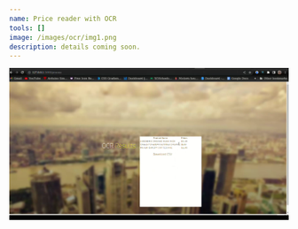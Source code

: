 ```yaml
---
name: Price reader with OCR
tools: []
image: /images/ocr/img1.png
description: details coming soon.
---
```


![preview](/images/ocr/img1.png)

